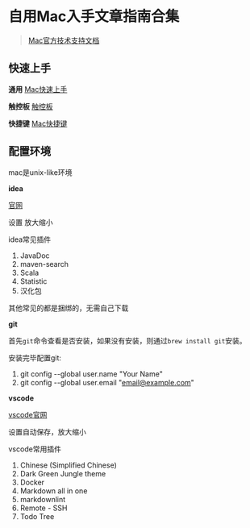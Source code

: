 # 自用Mac入手文章指南合集

> [Mac官方技术支持文档](https://support.apple.com/zh-cn/mac)


## 快速上手

**通用**
[Mac快速上手](https://zhuanlan.zhihu.com/p/365877872)

**触控板**
[触控板](https://support.apple.com/zh-cn/102482)

**快捷键**
[Mac快捷键](https://support.apple.com/zh-cn/guide/mac-help/mchld6b9e240/mac)

## 配置环境

mac是unix-like环境

**idea**

[官网](https://www.jetbrains.com.cn/idea/download/?section=mac)

设置 放大缩小

idea常见插件

1. JavaDoc
2. maven-search
3. Scala
4. Statistic
5. 汉化包
   
其他常见的都是捆绑的，无需自己下载


**git**

首先`git`命令查看是否安装，如果没有安装，则通过`brew install git`安装。

安装完毕配置git:

1. git config --global user.name "Your Name"
2. git config --global user.email "email@example.com"


**vscode**

[vscode官网](https://code.visualstudio.com/updates/v1_98)

设置自动保存，放大缩小

vscode常用插件

1. Chinese (Simplified Chinese)
2. Dark Green Jungle theme
3. Docker
4. Markdown all in one
5. markdownlint
6. Remote - SSH
7. Todo Tree




